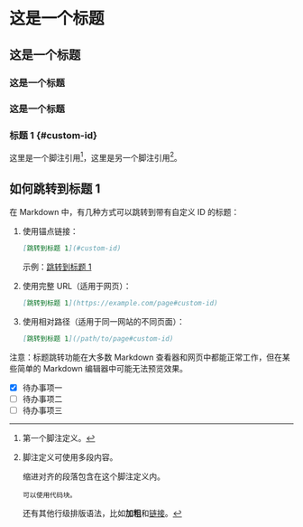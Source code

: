# 这是一个标题

## 这是一个标题

### 这是一个标题

### 这是一个标题

### 标题 1 {#custom-id}

这里是一个脚注引用[^1]，这里是另一个脚注引用[^bignote]。

## 如何跳转到标题 1

在 Markdown 中，有几种方式可以跳转到带有自定义 ID 的标题：

1. 使用锚点链接：

   ```markdown
   [跳转到标题 1](#custom-id)
   ```

   示例：[跳转到标题 1](#custom-id)

2. 使用完整 URL（适用于网页）：

   ```markdown
   [跳转到标题 1](https://example.com/page#custom-id)
   ```

3. 使用相对路径（适用于同一网站的不同页面）：
   ```markdown
   [跳转到标题 1](/path/to/page#custom-id)
   ```

注意：标题跳转功能在大多数 Markdown 查看器和网页中都能正常工作，但在某些简单的 Markdown 编辑器中可能无法预览效果。

[^1]: 第一个脚注定义。
[^bignote]: 脚注定义可使用多段内容。

    缩进对齐的段落包含在这个脚注定义内。

    ```
    可以使用代码块。
    ```

    还有其他行级排版语法，比如**加粗**和[链接](https://b3log.org)。

- [x] 待办事项一
- [ ] 待办事项二
- [ ] 待办事项三
